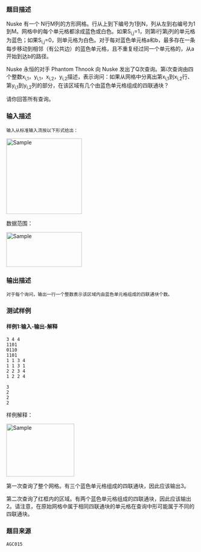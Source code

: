 ### 题目描述

Nuske 有一个 N行M列的方形网格。行从上到下编号为1到N，列从左到右编号为1到M。网格中的每个单元格都涂成蓝色或白色。如果S<sub>i,j</sub>=1，则第i行第j列的单元格为蓝色；如果S<sub>i,j</sub>=0，则单元格为白色。对于每对蓝色单元格a和b，最多存在一条每步移动到相邻（有公共边）的蓝色单元格，且不重复经过同一个单元格的，从a开始到达b的路径。

Nuske 永恒的对手 Phantom Thnook 向 Nuske 发出了Q次查询。第i次查询由四个整数x<sub>i,1</sub>，y<sub>i,1</sub>，x<sub>i,2</sub>，y<sub>i,2</sub>描述，表示询问：如果从网格中分离出第x<sub>i,1</sub>到x<sub>i,2</sub>行、第y<sub>i,1</sub>到y<sub>i,2</sub>列的部分，在该区域有几个由蓝色单元格组成的四联通块？

请你回答所有查询。

### 输入描述

```
输入从标准输入流按以下形式给出：
```
<p align="left">
	<img src="http://mooctest-code.oss-cn-shanghai.aliyuncs.com/static/media/%E5%9B%9B%E8%81%94%E9%80%9A%E5%9D%97.png" alt="Sample"  width="200" height="200">
</p>

数据范围：
<p align="">
	<img src="http://mooctest-code.oss-cn-shanghai.aliyuncs.com/static/media/%E5%9B%9B%E8%81%94%E9%80%9A%E5%9D%973.png" alt="Sample"  width="200" height="92">
</p>

### 输出描述

```
对于每个询问，输出一行一个整数表示该区域内由蓝色单元格组成的四联通块个数。
```

### 测试样例
#### 样例1:输入-输出-解释

```
3 4 4
1101
0110
1101
1 1 3 4
1 1 3 1
2 2 3 4
1 2 2 4
```
```
3
2
2
2
```
样例解释：

<p align="">
	<img src="http://mooctest-code.oss-cn-shanghai.aliyuncs.com/static/media/%E5%9B%9B%E8%81%94%E9%80%9A%E5%9D%972.png" alt="Sample"  width="180" height="140">
</p>

第一次查询了整个网格。有三个蓝色单元格组成的四联通块，因此应该输出3。

第二次查询了红框内的区域。有两个蓝色单元格组成的四联通块，因此应该输出2。请注意，在原始网格中属于相同四联通块的单元格在查询中形可能属于不同的四联通块。

### 题目来源  
`AGC015`